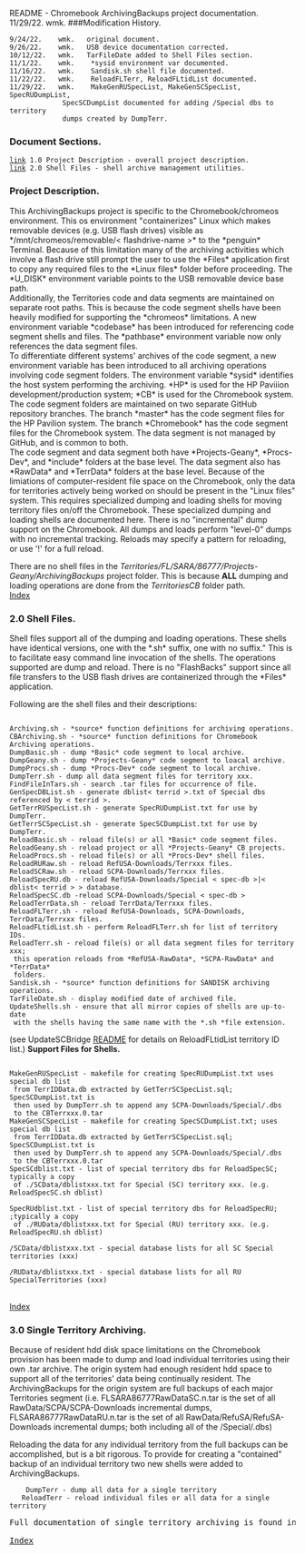 README - Chromebook ArchivingBackups project documentation.<br>
11/29/22.	wmk.
###Modification History.
<pre><code>9/24/22.    wmk.   original document.
9/26/22.    wmk.   USB device documentation corrected.
10/12/22.   wmk.   TarFileDate added to Shell Files section.
11/1/22.	wmk.	*sysid environment var documented.
11/16/22.	wmk.	Sandisk.sh shell file documented.
11/22/22.	wmk.	ReloadFLTerr, ReloadFLtidList documented.
11/29/22.	wmk.	MakeGenRUSpecList, MakeGenSCSpecList, SpecRUDumpList,
			 SpecSCDumpList documented for adding /Special dbs to territory
			 dumps created by DumpTerr.
</code></pre>
<h3 id="IX">Document Sections.</h3>
<pre><code><a href="#1.0">link</a> 1.0 Project Description - overall project description.
<a href="#2.0">link</a> 2.0 Shell Files - shell archive management utilities.
</code></pre>
<h3 id="1.0">Project Description.</h3>
This ArchivingBackups project is specific to the Chromebook/chromeos environment.
This os environment "containerizes" Linux which makes removable devices (e.g. USB
flash drives) visible as */mnt/chromeos/removable/< flashdrive-name >* to the *penguin* 
Terminal. Because of this limitation many of the archiving activities which involve
a flash drive still prompt the user to use the *Files* application first to copy
any required files to the *Linux files* folder before proceeding. The *U_DISK*
environment variable points to the USB removable device base path.<br>
Additionally, the Territories code and data segments are maintained on separate
root paths. This is because the code segment shells have been heavily modified
for supporting the *chromeos* limitations. A new environment variable *codebase*
has been introduced for referencing code segment shells and files. The *pathbase*
environment variable now only references the data segment files.<br>
To differentiate different systems' archives of the code segment, a new 
environment variable has been introduced to all archiving operations involving
code segment folders. The environment variable *sysid* identifies the host system
performing the archiving. *HP* is used for the HP Paviiion development/production
system; *CB* is used for the Chromebook system. The code segment folders are
maintained on two separate GitHub repository branches. The branch *master* has
the code segment files for the HP Pavilion system. The branch *Chromebook* has
the code segment files for the Chromebook system. The data segment is not managed
by GitHub, and is common to both.<br>
The code segment and data segment both have *Projects-Geany*, *Procs-Dev*, and *include*
folders at the base level. The data segment also has *RawData* and *TerrData* folders
at the base level. Because of the limiations of computer-resident file space on the
Chromebook, only the data for territories actively being worked on should be present
in the "Linux files" system. This requires specialized dumping and loading shells
for moving territory files on/off the Chromebook. These specialized dumping and loading
shells are documented here. There is no "incremental" dump support on the Chromebook. 
All dumps and loads perform "level-0" dumps with no incremental tracking. Reloads
may specify a <filespec> pattern for reloading, or use '!' for a full reload.

There are no shell files in the *Territories/FL/SARA/86777/Projects-Geany/ArchivingBackups*
project folder. This is because **ALL** dumping and loading operations are done from
the *TerritoriesCB* folder path.
<br><a href="#IX">Index</a>
<h3 id="2.0">2.0 Shell Files.</h3>
Shell files support all of the dumping and loading operations. These shells have
identical versions, one with the *.sh* suffix, one with no suffix." This is to facilitate
easy command line invocation of the shells. The operations supported are dump and
reload. There is no "FlashBacks" support since all file transfers to the USB flash
drives are containerized through the *Files* application.

Following are the shell files and their descriptions:
<pre><code>
Archiving.sh - *source* function definitions for archiving operations.
CBArchiving.sh - *source* function definitions for Chromebook Archiving operations.
DumpBasic.sh - dump *Basic* code segment to local archive.
DumpGeany.sh - dump *Projects-Geany* code segment to loacal archive.
DumpProcs.sh - dump *Procs-Dev* code segment to local archive.
DumpTerr.sh - dump all data segment files for territory xxx.
FindFileInTars.sh - search .tar files for occurrence of file.
GenSpecDBList.sh - generate dblist< terrid >.txt of Special dbs referenced by < terrid >.
GetTerrRUSpecList.sh - generate SpecRUDumpList.txt for use by DumpTerr.
GetTerrSCSpecList.sh - generate SpecSCDumpList.txt for use by DumpTerr.
ReloadBasic.sh - reload file(s) or all *Basic* code segment files.
ReloadGeany.sh - reload project or all *Projects-Geany* CB projects.
ReloadProcs.sh - reload file(s) or all *Procs-Dev* shell files.
ReloadRURaw.sh - reload RefUSA-Downloads/Terrxxx files.
ReloadSCRaw.sh - reload SCPA-Downloads/Terrxxx files.
ReloadSpecRU.db - reload RefUSA-Downloads/Special < spec-db >|< dblist< terrid > > database.
ReloadSpecSC.db -reload SCPA-Downloads/Special < spec-db >
ReloadTerrData.sh - reload TerrData/Terrxxx files.
ReloadFLTerr.sh - reload RefUSA-Downloads, SCPA-Downloads, TerrData/Terrxxx files.
ReloadFLtidList.sh - perform ReloadFLTerr.sh for list of territory IDs.
ReloadTerr.sh - reload file(s) or all data segment files for territory xxx;
 this operation reloads from *RefUSA-RawData*, *SCPA-RawData* and *TerrData*
 folders.
Sandisk.sh - *source* function definitions for SANDISK archiving operations.
TarFileDate.sh - display modified date of archived file.
UpdateShells.sh - ensure that all mirror copies of shells are up-to-date
 with the shells having the same name with the *.sh *file extension.
</code></pre>
(see UpdateSCBridge [README](file:///media/fuse/crostini_67db2e155275fc7e48975519462d5b22a040848a_termina_penguin/GitHub/TerritoriesCB//Projects-Geany/UpdateSCBridge/README.html) for details on ReloadFLtidList territory ID list.)
**Support Files for Shells.**
<pre><code>
MakeGenRUSpecList - makefile for creating SpecRUDumpList.txt uses special db list
 from TerrIDData.db extracted by GetTerrSCSpecList.sql; SpecSCDumpList.txt is
 then used by DumpTerr.sh to append any SCPA-Downloads/Special/<special-db>.dbs
 to the CBTerrxxx.0.tar
MakeGenSCSpecList - makefile for creating SpecSCDumpList.txt; uses special db list
 from TerrIDData.db extracted by GetTerrSCSpecList.sql; SpecSCDumpList.txt is
 then used by DumpTerr.sh to append any SCPA-Downloads/Special/<special-db>.dbs
 to the CBTerrxxx.0.tar
SpecSCdblist.txt - list of special territory dbs for ReloadSpecSC; typically a copy
 of ./SCData/dblistxxx.txt for Special (SC) territory xxx. (e.g. ReloadSpecSC.sh dblist)

SpecRUdblist.txt - list of special territory dbs for ReloadSpecRU; ;typically a copy
 of ./RUData/dblistxxx.txt for Special (RU) territory xxx. (e.g. ReloadSpecRU.sh dblist)
 
/SCData/dblistxxx.txt - special database lists for all SC Special territories (xxx)

/RUData/dblistxxx.txt - special database lists for all RU SpecialTerritories (xxx)
</code></pre>
<br><a href="#IX">Index</a>
<h3 id="3.0">3.0 Single Territory Archiving.</h3>
Because of resident hdd disk space limitations on the Chromebook provision has been
made to dump and load individual territories using their own .tar archive. The origin
system had enough resident hdd space to support all of the territories' data being
continually resident. The ArchivingBackups for the origin system are full backups
of each major Territories segment (i.e. FLSARA86777RawDataSC.n.tar is the set of
all RawData/SCPA/SCPA-Downloads incremental dumps, FLSARA86777RawDataRU.n.tar is
the set of all RawData/RefuSA/RefuSA-Downloads incremental dumps; both including
all of the /Special/<special-db>.dbs)

Reloading the data for any individual territory from the full backups can be
accomplished, but is a bit rigorous. To provide for creating a "contained" backup
of an individual territory two new shells were added to ArchivingBackups.
<pre><code>    DumpTerr - dump all data for a single territory
   ReloadTerr - reload individual files or all data for a single territory
</code><pre>
Full documentation of single territory archiving is found in the [README-Territories]() document.
<br><a href="#IX">Index</a>
